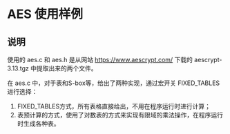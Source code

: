 
# AES 使用样例

## 说明

使用的 aes.c 和 aes.h 是从网站 https://www.aescrypt.com/ 下载的 aescrypt-3.13.tgz 中提取出来的两个文件。



在 aes.c 中，对于表和S-box等，给出了两种实现，通过宏开关 FIXED_TABLES 进行选择：
1. FIXED_TABLES方式，所有表格直接给出，不用在程序运行时进行计算；
2. 表预计算的方式，使用了对数表的方式来实现有限域的乘法操作，在程序运行时生成各种表。
